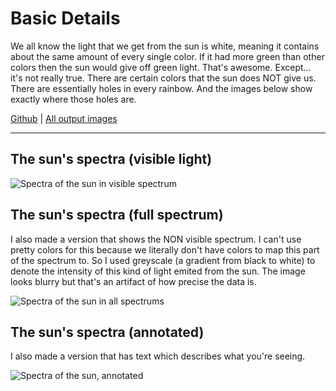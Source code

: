 ---
---

# Basic Details

We all know the light that we get from the sun is white, meaning it contains about the same amount of every single color. If it had more green than other colors then the sun would give off green light. That's awesome. Except... it's not really true. There are certain colors that the sun does NOT give us. There are essentially holes in every rainbow. And the images below show exactly where those holes are.

[Github](https://github.com/sudorandom/sun-fingerprint) | [All output images](https://github.com/sudorandom/sun-fingerprint/tree/main/output)

-------

## The sun's spectra (visible light)
![Spectra of the sun in visible spectrum](../../assets/images/works/sun-spectra/visible.svg "The Sun")

## The sun's spectra (full spectrum)
I also made a version that shows the NON visible spectrum. I can't use pretty colors for this because we literally don't have colors to map this part of the spectrum to. So I used greyscale (a gradient from black to white) to denote the intensity of this kind of light emited from the sun. The image looks blurry but that's an artifact of how precise the data is.

![Spectra of the sun in all spectrums](../../assets/images/works/sun-spectra/non-visible.svg "The Sun")


## The sun's spectra (annotated)

I also made a version that has text which describes what you're seeing.

![Spectra of the sun, annotated](../../assets/images/works/sun-spectra/annotated.svg "The Sun")
